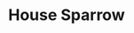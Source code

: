 ---
layout: post
title: House Sparrow
permalink: bird/house-sparrow
bird:
  name: House Sparrow
  binomial-name: Passer domesticus
  frequency: common
  season: year-round
  page_url: "https://commons.wikimedia.org/wiki/File:Passer_domesticus_-_House_sparrow_03.jpg"
  image: https://res.cloudinary.com/fergd/image/upload/q_auto/v1640205436/Birds/512px-Passer_domesticus_-_House_sparrow_03.jpg
  caption: "A female sparrow is perched on a rock."
---